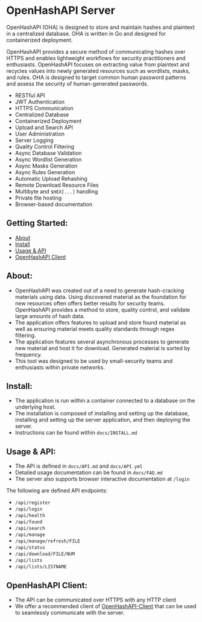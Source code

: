 # OpenHashAPI Server

OpenHashAPI (OHA) is designed to store and maintain hashes and plaintext in a centralized database. OHA is written in Go and designed for containerized deployment.

OpenHashAPI provides a secure method of communicating hashes over HTTPS and enables lightweight workflows for security practitioners and enthusiasts. OpenHashAPI focuses on extracting value from plaintext and recycles values into newly generated resources such as wordlists, masks, and rules. OHA is designed to target common human password patterns and assess the security of human-generated passwords.

- RESTful API
- JWT Authentication
- HTTPS Communication
- Centralized Database
- Containerized Deployment
- Upload and Search API
- User Administration
- Server Logging
- Quality Control Filtering
- Async Database Validation
- Async Wordlist Generation
- Async Masks Generation
- Async Rules Generation
- Automatic Upload Rehashing
- Remote Download Resource Files
- Multibyte and `$HEX[...]` handling
- Private file hosting
- Browser-based documentation

## Getting Started:
 - [About](#about)
 - [Install](#install)
 - [Usage & API](#usage-&-api)
 - [OpenHashAPI Client](#openhashapi-client)

## About:
- OpenHashAPI was created out of a need to generate hash-cracking materials using
  data. Using discovered material as the foundation for new resources
  often offers better results for security teams. OpenHashAPI provides a method to
  store, quality control, and validate large amounts of hash data.
- The application offers features to upload and store found material as well as
  ensuring material meets quality standards through regex filtering.
- The application features several asynchronous processes to generate new
  material and host it for download. Generated material is sorted by frequency.
- This tool was designed to be used by small-security teams and enthusiasts
  within private networks.

## Install:
- The application is run within a container connected to a database on the
  underlying host.
- The installation is composed of installing and setting up the database, installing
  and setting up the server application, and then deploying the server.
- Instructions can be found within `docs/INSTALL.md`

## Usage & API:
- The API is defined in `docs/API.md` and `docs/API.yml`
- Detailed usage documentation can be found in `docs/FAQ.md`
- The server also supports browser interactive documentation at `/login`

The following are defined API endpoints:
- `/api/register`
- `/api/login`
- `/api/health`
- `/api/found`
- `/api/search`
- `/api/manage`
- `/api/manage/refresh/FILE`
- `/api/status`
- `/api/download/FILE/NUM`
- `/api/lists`
- `/api/lists/LISTNAME`

## OpenHashAPI Client:
- The API can be communicated over HTTPS with any HTTP client
- We offer a recommended client of [OpenHashAPI-Client](https://github.com/Scorpion-Security-Labs/OpenHashAPI-Client) that can be used to
  seamlessly communicate with the server.
